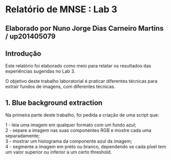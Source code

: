 # Relatório de MNSE : Lab 3
## Elaborado por Nuno Jorge Dias Carneiro Martins / up201405079

## Introdução

Este relatório foi elaborado como meio para relatar os resultados das experiências sugeridas no Lab 3.

O objetivo deste trabalho laboratorial é praticar diferentes técnicas para extrair fundos de imagens, com diferentes técnicas.

## 1. Blue background extraction

Na primeira parte deste trabalho, foi pedida a criação de uma script que:

1 - leia uma imagem em qualquer formato com um fundo azul;  
2 - separe a imagem nas suas componentes RGB e mostre cada uma separadamente;  
3 - mostrar um histograma da componente azul da imagem;  
4 - segmente a imagem em preto ou branco, dependendo se cada píxel tem um valor superior ou inferior a um certo threshold.
